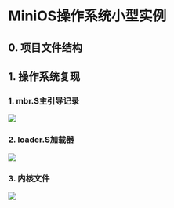 # MiniOS操作系统小型实例

## 0. 项目文件结构

## 1. 操作系统复现

### 1. mbr.S主引导记录
![](https://raw.githubusercontent.com/yetao0806/CloudImage/main/MNIOS20220119202518.png)
### 2. loader.S加载器
![](https://raw.githubusercontent.com/yetao0806/CloudImage/main/MNIOS20220119202633.png)
### 3. 内核文件
![](https://raw.githubusercontent.com/yetao0806/CloudImage/main/MNIOS20220119202706.png)